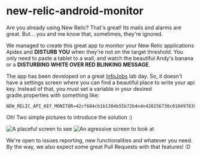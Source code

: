 # new-relic-android-monitor
Are you already using New Relic? That's great! Its mails and alarms are great. But... you and me know that, sometimes, they're ignored.

We managed to create this great app to monitor your New Relic applications Apdex and <b>DISTURB YOU</b> when they're not on the target threshold. You only need to paste a tablet to a wall, and watch the beautiful Andy's banana or a <b>DISTURBING WHITE OVER RED BLINKING MESSAGE</b>.

The app has been developed on a great [InfoJobs](https://www.infojobs.net) lab day. So, it doesn't have a settings screen where you can find a beautiful place to write your api key. Instead of that, you must set a variable in your desired gradle.properties with something like:
```
NEW_RELIC_API_KEY_MONITOR=42cf684cb1b1304b55b72b4n4n420256730c01049783931
```

Oh! Two simple pictures to introduce the solution :)

![A placeful screen to see](http://fewlaps.com/xtra/newrelic-android-monitor/monitor_good.jpg "A placeful screen to see")
![An agressive screen to look at](http://fewlaps.com/xtra/newrelic-android-monitor/monitor_bad.jpg "An agressive screen to look at")

We're open to issues reporting, new functionalities and whatever you need. By the way, we also expect some great Pull Requests with that features! :D
